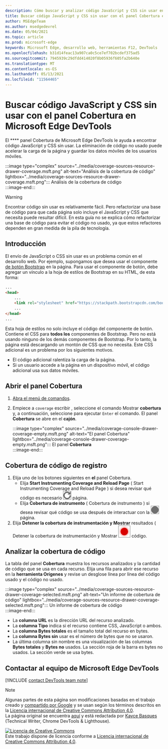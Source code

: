 ```yaml
---
description: Cómo buscar y analizar código JavaScript y CSS sin usar en Microsoft Edge DevTools.
title: Buscar código JavaScript y CSS sin usar con el panel Cobertura en Microsoft Edge DevTools
author: MSEdgeTeam
ms.author: msedgedevrel
ms.date: 05/04/2021
ms.topic: article
ms.prod: microsoft-edge
keywords: Microsoft Edge, desarrollo web, herramientas F12, DevTools
ms.openlocfilehash: b31d14feac13a907ca0c5ce7ef702bcdef375ad5
ms.sourcegitcommit: 7945939c29dfdd414020f8b05936f605fa2b640e
ms.translationtype: MT
ms.contentlocale: es-ES
ms.lasthandoff: 05/13/2021
ms.locfileid: "11564465"
---
```

<!-- Copyright Kayce Basques 

   Licensed under the Apache License, Version 2.0 (the "License");
   you may not use this file except in compliance with the License.
   You may obtain a copy of the License at

       https://www.apache.org/licenses/LICENSE-2.0

   Unless required by applicable law or agreed to in writing, software
   distributed under the License is distributed on an "AS IS" BASIS,
   WITHOUT WARRANTIES OR CONDITIONS OF ANY KIND, either express or implied.
   See the License for the specific language governing permissions and
   limitations under the License.  -->
# <a name="find-unused-javascript-and-css-code-with-the-coverage-panel-in-microsoft-edge-devtools"></a>Buscar código JavaScript y CSS sin usar con el panel Cobertura en Microsoft Edge DevTools  

El **** panel Cobertura de Microsoft Edge DevTools le ayuda a encontrar código JavaScript y CSS sin usar.  La eliminación de código no usado puede acelerar la carga de la página y guardar los datos móviles de los usuarios móviles.  

:::image type="complex" source="../media/coverage-sources-resource-drawer-coverage.msft.png" alt-text="Análisis de la cobertura de código" lightbox="../media/coverage-sources-resource-drawer-coverage.msft.png":::
   Análisis de la cobertura de código  
:::image-end:::  

> [!WARNING]
> Encontrar código sin usar es relativamente fácil.  Pero refactorizar una base de código para que cada página solo incluye el JavaScript y CSS que necesita puede resultar difícil.  En esta guía no se explica cómo refactorizar una base de código para evitar el código no usado, ya que estos refactores dependen en gran medida de la pila de tecnología.  

## <a name="overview"></a>Introducción  

El envío de JavaScript o CSS sin usar es un problema común en el desarrollo web.  Por ejemplo, supongamos que desea usar el componente [de botón Bootstrap][BootstrapButtons] en la página.  Para usar el componente de botón, debe agregar un vínculo a la hoja de estilos de Bootstrap en su HTML, de esta forma:  

```html
...
<head>
    ...
    <link rel="stylesheet" href="https://stackpath.bootstrapcdn.com/bootstrap/4.3.1/css/bootstrap.min.css" integrity="sha384-ggOyR0iXCbMQv3Xipma34MD+dH/1fQ784/j6cY/iJTQUOhcWr7x9JvoRxT2MZw1T" crossorigin="anonymous">
    ...
</head>
...
```  

Esta hoja de estilos no solo incluye el código del componente de botón.  Contiene el CSS para **todos los** componentes de Bootstrap.  Pero no está usando ninguno de los demás componentes de Bootstrap.  Por lo tanto, la página está descargando un montón de CSS que no necesita.  Este CSS adicional es un problema por los siguientes motivos.  

*   El código adicional ralentiza la carga de la página.  <!--Navigate to [Render-Blocking CSS][render].  -->  
*   Si un usuario accede a la página en un dispositivo móvil, el código adicional usa sus datos móviles.  
    
<!--[render]: /web/fundamentals/performance/critical-rendering-path/render-blocking-css  -->  

## <a name="open-the-coverage-panel"></a>Abrir el panel Cobertura  

1.  [Abra el menú de comandos][DevToolsCommandMenu].  
1.  Empiece a `coverage` escribir , seleccione el comando Mostrar **cobertura** y, a continuación, seleccione para ejecutar `Enter` el comando.  El panel **Cobertura** se abre en el **cajón**.  

    :::image type="complex" source="../media/coverage-console-drawer-coverage-empty.msft.png" alt-text="El panel Cobertura" lightbox="../media/coverage-console-drawer-coverage-empty.msft.png":::
       El panel **Cobertura**  
    :::image-end:::  
    
## <a name="record-code-coverage"></a>Cobertura de código de registro  

1.  Elija uno de los botones siguientes en **el** panel Cobertura.  
    *   Elija **Start Instrumenting Coverage and Reload Page** \( Start Instrumenting Coverage and Reload Page \) si desea revisar qué código es necesario ![ para cargar la ](../media/reload-icon.msft.png) página.  
    *   Elija **Cobertura de instrumento** \( Cobertura de instrumento \) si desea revisar qué código se usa después de interactuar con la ![ ](../media/record-icon.msft.png) página.  
1.  Elija **Detener la cobertura de instrumentación y Mostrar** resultados \( Detener la cobertura de instrumentación y Mostrar ![ resultados \) cuando desee detener la grabación de la cobertura de ](../media/stop-icon.msft.png) código.  
    
## <a name="analyze-code-coverage"></a>Analizar la cobertura de código  

La tabla del panel **Cobertura** muestra los recursos analizados y la cantidad de código que se usa en cada recurso.  Elija una fila para abrir ese recurso en la **herramienta Orígenes** y revise un desglose línea por línea del código usado y el código no usado.  

:::image type="complex" source="../media/coverage-sources-resource-drawer-coverage-selected.msft.png" alt-text="Un informe de cobertura de código" lightbox="../media/coverage-sources-resource-drawer-coverage-selected.msft.png":::
   Un informe de cobertura de código  
:::image-end:::  

*   La **columna URL** es la dirección URL del recurso analizado.  
*   La **columna Tipo** indica si el recurso contiene CSS, JavaScript o ambos.  
*   La **columna Bytes totales** es el tamaño total del recurso en bytes.  
*   La **columna Bytes sin** usar es el número de bytes que no se usaron.  
*   La última columna sin nombre es una visualización de las columnas **Bytes totales** y **Bytes no** usados.  La sección roja de la barra es bytes no usados.  La sección verde se usa bytes.  
    
## <a name="getting-in-touch-with-the-microsoft-edge-devtools-team"></a>Contactar al equipo de Microsoft Edge DevTools  

[!INCLUDE [contact DevTools team note](../includes/contact-devtools-team-note.md)]  

<!-- links -->  

[DevToolsCommandMenu]: ../command-menu/index.md "Ejecute comandos con el menú Microsoft Edge comando DevTools | Microsoft Docs"  

[BootstrapButtons]: https://getbootstrap.com/docs/4.3/components/buttons "Botones - Bootstrap"  

> [!NOTE]
> Algunas partes de esta página son modificaciones basadas en el trabajo creado y [compartido por Google][GoogleSitePolicies] y se usan según los términos descritos en la [Licencia internacional de Creative Commons Attribution 4.0][CCA4IL].  
> La página original se encuentra [aquí](https://developers.google.com/web/tools/chrome-devtools/coverage/index) y está redactada por [Kayce Basques][KayceBasques] \(Technical Writer, Chrome DevTools \& Lighthouse\).  

[![Licencia de Creative Commons][CCby4Image]][CCA4IL]  
Este trabajo dispone de licencia conforme a [Licencia internacional de Creative Commons Attribution 4.0][CCA4IL].  

[CCA4IL]: https://creativecommons.org/licenses/by/4.0  
[CCby4Image]: https://i.creativecommons.org/l/by/4.0/88x31.png  
[GoogleSitePolicies]: https://developers.google.com/terms/site-policies  
[KayceBasques]: https://developers.google.com/web/resources/contributors#kayce-basques  
